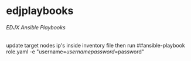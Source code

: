 # edjplaybooks
###### EDJX Ansible Playbooks
update target nodes ip's inside inventory file
then run
##ansible-playbook role.yaml -e "username=$username password=$password"
